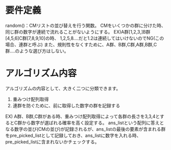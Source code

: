 # 要件定義
random()：CMリストの並び替えを行う関数。
CMをいくつかの群に分けた時、同じ群の数字が連続で流れることがないようにする。
EX)A群[1,2,3,]B群[4,5,6]C群[7,8,9,10]の時、
1,2,5,8....だと1.2は連続してはいけないのでNG(この場合、連群と呼ぶ)
また、規則性をなくすために、A群、B群,C群,A群,B群,C群....のような選び方はしない。

# アルゴリズム内容
アルゴリズムの内容として、大きく二つに分類できます。
1. 重みつけ配列取得
2. 連群を防ぐために、前に取得した数字の群を記録する

EX)
A群、B群,C群がある時、重みつけ配列取得によって各群の長さを3,3,4とするとC群から数字が選ばれる確率を高く設定する。
ans_listという配列に答えとなる数字の並び(CMの並び)が記録されるが、ans_listの最後の要素が含まれる群をpre_picked_listとして記録しておき、ans_listに数字を入れる時、pre_picked_listに含まれないかチェックする。
